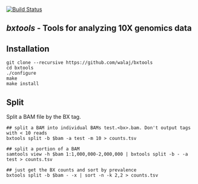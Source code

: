 [![Build Status](https://travis-ci.org/walaj/bxtools.svg?branch=master)](https://travis-ci.org/walaj/bxtools)

## *bxtools* - Tools for analyzing 10X genomics data

Installation
------------

```
git clone --recursive https://github.com/walaj/bxtools
cd bxtools
./configure
make 
make install
```

Split
-----

Split a BAM file by the BX tag.

```
## split a BAM into individual BAMs test.<bx>.bam. Don't output tags with < 10 reads
bxtools split -b $bam -a test -m 10 > counts.tsv

## split a portion of a BAM 
samtools view -h $bam 1:1,000,000-2,000,000 | bxtools split -b - -a test > counts.tsv

## just get the BX counts and sort by prevalence
bxtools split -b $bam - -x | sort -n -k 2,2 > counts.tsv
```
